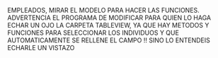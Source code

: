 EMPLEADOS, MIRAR EL MODELO PARA HACER LAS FUNCIONES. ADVERTENCIA EL PROGRAMA DE MODIFICAR PARA QUIEN LO HAGA ECHAR UN OJO LA CARPETA TABLEVIEW, YA QUE HAY METODOS Y FUNCIONES PARA SELECCIONAR LOS INDIVIDUOS Y QUE AUTOMATICAMENTE SE RELLENE EL CAMPO !! SINO LO ENTENDEIS ECHARLE UN VISTAZO

